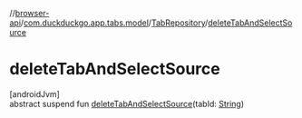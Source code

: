 //[browser-api](../../../index.md)/[com.duckduckgo.app.tabs.model](../index.md)/[TabRepository](index.md)/[deleteTabAndSelectSource](delete-tab-and-select-source.md)

# deleteTabAndSelectSource

[androidJvm]\
abstract suspend fun [deleteTabAndSelectSource](delete-tab-and-select-source.md)(tabId: [String](https://kotlinlang.org/api/latest/jvm/stdlib/kotlin/-string/index.html))
